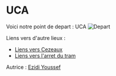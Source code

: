 # UCA
Voici notre point de depart :  UCA
![Depart](https://www.uca.fr/medias/photo/pme01-e1481650866860_1593520333506-jpg)

Liens vers d'autre lieux :

 - [Liens vers Cezeaux](cezeaux.md)
 - [Liens vers l'arret du tram](tram.md)


Autrice : [ Ezidi Youssef](https://github.com/youssefezidi1)
